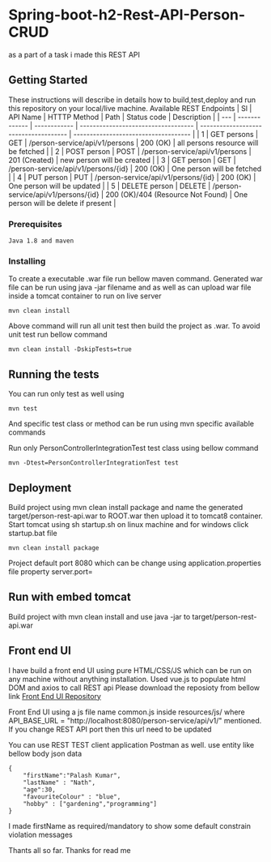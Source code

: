 # Spring-boot-h2-Rest-API-Person-CRUD
as a part of a task i made this REST API

## Getting Started

These instructions will describe in details how to build,test,deploy and run this repository on your local/live machine.
Available REST Endpoints
| Sl  |   API Name    | HTTTP Method |                Path                 |     Status code                       |              Description             |
| --- | ------------- | ------------ | ----------------------------------- | ------------------------------------- | ------------------------------------ |
|  1  | GET persons   |     GET      | /person-service/api/v1/persons      |     200 (OK)                          | all persons resource will be fetched |
|  2  | POST person   |     POST     | /person-service/api/v1/persons      |     201 (Created)                     | new person will be created           |
|  3  | GET person    |     GET      | /person-service/api/v1/persons/{id} |     200 (OK)                          | One person will be fetched           |
|  4  | PUT person    |     PUT      | /person-service/api/v1/persons/{id} |     200 (OK)                          | One person will be updated           |
|  5  | DELETE person |     DELETE   | /person-service/api/v1/persons/{id} |     200 (OK)/404 (Resource Not Found) | One person will be delete if present |

### Prerequisites

```
Java 1.8 and maven
```

### Installing

To create a executable .war file run bellow maven command. Generated war file can be run using java -jar filename and as well as can upload war file inside a tomcat container to run on live server

```
mvn clean install
```

Above command will run all unit test then build the project as .war. To avoid unit test run bellow command

```
mvn clean install -DskipTests=true
```

## Running the tests

You can run only test as well using 

```
mvn test
```
And specific test class or method can be run using mvn specific available commands

Run only PersonControllerIntegrationTest test class using bellow command

```
mvn -Dtest=PersonControllerIntegrationTest test
```

## Deployment

Build project using mvn clean install package and name the generated target/person-rest-api.war to ROOT.war then upload it to tomcat8 container. Start tomcat using sh startup.sh on linux machine and for windows click startup.bat file

```
mvn clean install package
```
Project default port 8080 which can be change using application.properties file property server.port=

## Run with embed tomcat

Build project with mvn clean install and use java -jar to target/person-rest-api.war

## Front end UI

I have build a front end UI using pure HTML/CSS/JS which can be run on any machine without anything installation. Used vue.js to populate html DOM and axios to call REST api
Please download the reposioty from bellow link
[Front End UI Repository](https://github.com/Palash-it/simple-frontend-ui-to-test-person-rest-api)

Front End UI using a js file name common.js inside resources/js/ where API_BASE_URL = "http://localhost:8080/person-service/api/v1/" mentioned. If you change REST API port then this url need to be updated

You can use REST TEST client application Postman as well. use entity like bellow
body json data
```
{
	"firstName":"Palash Kumar",
	"lastName" : "Nath",
	"age":30,
	"favouriteColour" : "blue",
	"hobby" : ["gardening","programming"]
}
```

I made firstName as required/mandatory to show some default constrain violation messages

Thants all so far. Thanks for read me

